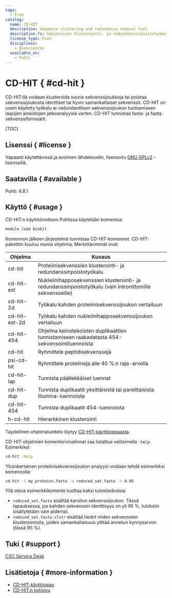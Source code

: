 ```yaml
---
tags:
  - Free
catalog:
  name: CD-HIT
  description: Sequence clustering and redundancy removal tool
  description_fi: Sekvenssien klusterointi- ja redundanssinpoistotyökalu
  license_type: Free
  disciplines:
    - Biosciences
  available_on:
    - Puhti
---
```


# CD-HIT { #cd-hit }

CD-HIT:llä voidaan klusteroida suuria sekvenssijoukkoja tai poistaa sekvenssijoukosta identtiset tai hyvin samankaltaiset sekvenssit. 
CD-HIT on usein käytetty työkalu ei-redundanttisen sekvenssijoukon tuottamiseen laajojen aineistojen jatkoanalyysiä varten. 
CD-HIT tunnistaa fasta- ja fastq-sekvenssiformaatit.

[TOC]

## Lisenssi { #license }

Vapaasti käytettävissä ja avoimen lähdekoodin, lisensoitu [GNU GPLv2](https://www.gnu.org/licenses/old-licenses/gpl-2.0.html) -lisenssillä.

## Saatavilla { #available }

Puhti: 4.8.1 

## Käyttö { #usage }

CD-HIT:n käyttöönottoon Puhtissa käytetään komentoa:

```bash
module load biokit
```

Komennon jälkeen järjestelmä tunnistaa CD-HIT-komennot. CD-HIT-pakettiin kuuluu monia ohjelmia. Merkittävimmät ovat:

| Ohjelma | Kuvaus |
|---------|-------------|
|cd-hit |Proteiinisekvenssien klusterointi- ja redundanssinpoistotyökalu|
|cd-hit-est |	Nukleiinihapposekvenssien klusterointi- ja redundanssinpoistotyökalu (vain intronittomille sekvensseille)|
|cd-hit-2d | Työkalu kahden proteiinisekvenssijoukon vertailuun |
|cd-hit-est-2d | Työkalu kahden nukleiinihapposekvenssijoukon vertailuun |
|cd-hit-454 | Ohjelma keinotekoisten duplikaattien tunnistamiseen raakadatasta 454-sekvensointiluennoista |
|cd-hit	| Ryhmittele peptidisekvenssejä	|
|psi-cd-hit	| Ryhmittele proteiineja alle 40 %:n raja-arvolla	|
|cd-hit-lap	| Tunnista päällekkäiset luennat |
|cd-hit-dup | Tunnista duplikaatit yksittäisistä tai pareittaisista Illumina-luennoista |	
|cd-hit-454 | Tunnista duplikaatit 454-luennoista |
|h-cd-hit | Hierarkkinen klusterointi |	
 

Täydellinen ohjelmaluettelo löytyy [CD-HIT-käyttöoppaasta](https://github.com/weizhongli/cdhit/wiki).

CD-HIT-ohjelmien komentorivivalinnat saa listattua valitsimella `-help`. Esimerkiksi:

```bash
cd-hit -help
```

Yksinkertainen proteiinisekvenssijoukon analyysi voidaan tehdä esimerkiksi komennolla:

```bash
cd-hit -i my_proteins.fasta -o reduced_set.fasta -c 0.95
```

Yllä oleva esimerkkikomento tuottaa kaksi tulostiedostoa:

* `reduced_set.fasta` sisältää karsitun sekvenssijoukon. Tässä tapauksessa, jos kahden sekvenssin identtisyys on yli 95 %, tuloksiin sisällytetään vain pidempi.
* `reduced_set.fasta.clstr` sisältää tiedot niiden sekvenssien klusteroinnista, joiden samankaltaisuus ylittää annetun kynnysarvon (tässä 95 %).

## Tuki { #support }

[CSC Service Desk](../support/contact.md)

## Lisätietoja { #more-information }

* [CD-HIT-käyttöopas](https://github.com/weizhongli/cdhit/wiki)
* [CD-HIT:n kotisivu](http://sites.google.com/view/cd-hit)